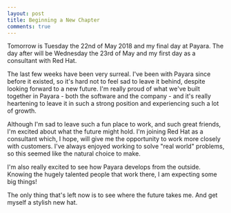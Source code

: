 ```yaml
---
layout: post
title: Beginning a New Chapter
comments: true
---
```


Tomorrow is Tuesday the 22nd of May 2018 and my final day at Payara. The day after will be Wednesday the 23rd of May and my first day as a consultant with Red Hat.

The last few weeks have been very surreal. I've been with Payara since before it existed, so it's hard not to feel sad to leave it behind, despite looking forward to a new future. I'm really proud of what we've built together in Payara - both the software and the company - and it's really heartening to leave it in such a strong position and experiencing such a lot of growth.

Although I'm sad to leave such a fun place to work, and such great friends, I'm excited about what the future might hold. I'm joining Red Hat as a consultant which, I hope, will give me the opportunity to work more closely with customers. I've always enjoyed working to solve "real world" problems, so this seemed like the natural choice to make.

I'm also really excited to see how Payara develops from the outside. Knowing the hugely talented people that work there, I am expecting some big things!

The only thing that's left now is to see where the future takes me. And get myself a stylish new hat.

